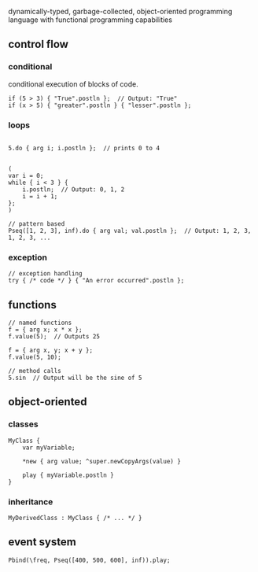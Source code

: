 

dynamically-typed, garbage-collected, object-oriented programming language with functional programming capabilities


## control flow

### conditional

conditional execution of blocks of code.

```supercollider
if (5 > 3) { "True".postln };  // Output: "True"
if (x > 5) { "greater".postln } { "lesser".postln };
```



### loops

```supercollider

5.do { arg i; i.postln };  // prints 0 to 4


(
var i = 0;
while { i < 3 } {
    i.postln;  // Output: 0, 1, 2
    i = i + 1;
};
)

// pattern based
Pseq([1, 2, 3], inf).do { arg val; val.postln };  // Output: 1, 2, 3, 1, 2, 3, ...
```

### exception

```supercollider
// exception handling
try { /* code */ } { "An error occurred".postln };
```

## functions

```supercollider
// named functions
f = { arg x; x * x };
f.value(5);  // Outputs 25

f = { arg x, y; x + y };
f.value(5, 10);

// method calls
5.sin  // Output will be the sine of 5
```

## object-oriented


### classes

```supercollider
MyClass {
    var myVariable;
    
    *new { arg value; ^super.newCopyArgs(value) }
    
    play { myVariable.postln }
}

```

### inheritance

```supercollider
MyDerivedClass : MyClass { /* ... */ }

```


## event system

```supercollider
Pbind(\freq, Pseq([400, 500, 600], inf)).play;
```
